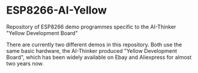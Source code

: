 # ESP8266-AI-Yellow
Repository of ESP8266 demo programmes specific to the AI-Thinker "Yellow Development Board"

There are currently two different demos in this repository.  Both use the same basic hardware, the AI-Thinker produced "Yellow Development Board", which has been widely available on Ebay and Aliexpress for almost two years now.

